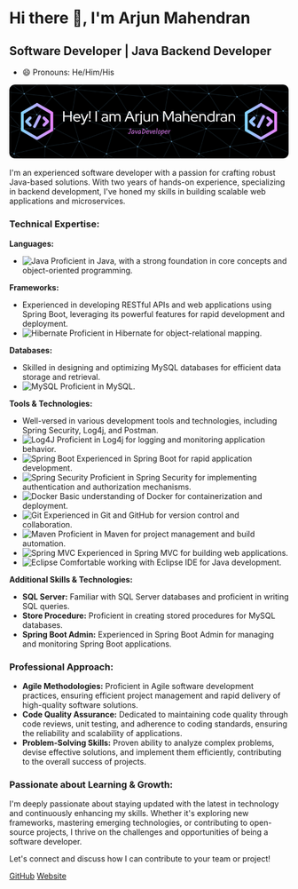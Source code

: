 # Hi there 👋, I'm Arjun Mahendran
## Software Developer | Java Backend Developer
- 😄 Pronouns: He/Him/His 

![GitHub Header Image](https://raw.githubusercontent.com/ar-jun2001/porfolioimage/master/github-header-image.png)

I'm an experienced software developer with a passion for crafting robust Java-based solutions. With two years of hands-on experience, specializing in backend development, I've honed my skills in building scalable web applications and microservices.

### Technical Expertise:

**Languages:** 
- ![Java](https://img.shields.io/badge/Java-007396?style=for-the-badge&logo=java&logoColor=white) Proficient in Java, with a strong foundation in core concepts and object-oriented programming.

**Frameworks:** 
- Experienced in developing RESTful APIs and web applications using Spring Boot, leveraging its powerful features for rapid development and deployment.
- ![Hibernate](https://img.shields.io/badge/Hibernate-59666C?style=for-the-badge&logo=hibernate&logoColor=white) Proficient in Hibernate for object-relational mapping.

**Databases:** 
- Skilled in designing and optimizing MySQL databases for efficient data storage and retrieval.
- ![MySQL](https://img.shields.io/badge/MySQL-4479A1?style=for-the-badge&logo=mysql&logoColor=white) Proficient in MySQL.

**Tools & Technologies:** 
- Well-versed in various development tools and technologies, including Spring Security, Log4j, and Postman.
- ![Log4J](https://img.shields.io/badge/Log4j-2C2255?style=for-the-badge&logo=apache&logoColor=white) Proficient in Log4j for logging and monitoring application behavior.
- ![Spring Boot](https://img.shields.io/badge/Spring_Boot-6DB33F?style=for-the-badge&logo=spring&logoColor=white) Experienced in Spring Boot for rapid application development.
- ![Spring Security](https://img.shields.io/badge/Spring_Security-6DB33F?style=for-the-badge&logo=spring&logoColor=white) Proficient in Spring Security for implementing authentication and authorization mechanisms.
- ![Docker](https://img.shields.io/badge/Docker-2496ED?style=for-the-badge&logo=docker&logoColor=white) Basic understanding of Docker for containerization and deployment.
- ![Git](https://img.shields.io/badge/Git-F05032?style=for-the-badge&logo=git&logoColor=white) Experienced in Git and GitHub for version control and collaboration.
- ![Maven](https://img.shields.io/badge/Maven-C71A36?style=for-the-badge&logo=apache%20maven&logoColor=white) Proficient in Maven for project management and build automation.
- ![Spring MVC](https://img.shields.io/badge/Spring_MVC-6DB33F?style=for-the-badge&logo=spring&logoColor=white) Experienced in Spring MVC for building web applications.
- ![Eclipse](https://img.shields.io/badge/Eclipse-2C2255?style=for-the-badge&logo=eclipse&logoColor=white) Comfortable working with Eclipse IDE for Java development.

**Additional Skills & Technologies:**
- **SQL Server:** Familiar with SQL Server databases and proficient in writing SQL queries.
- **Store Procedure:** Proficient in creating stored procedures for MySQL databases.
- **Spring Boot Admin:** Experienced in Spring Boot Admin for managing and monitoring Spring Boot applications.

### Professional Approach:
- **Agile Methodologies:** Proficient in Agile software development practices, ensuring efficient project management and rapid delivery of high-quality software solutions.
- **Code Quality Assurance:** Dedicated to maintaining code quality through code reviews, unit testing, and adherence to coding standards, ensuring the reliability and scalability of applications.
- **Problem-Solving Skills:** Proven ability to analyze complex problems, devise effective solutions, and implement them efficiently, contributing to the overall success of projects.

### Passionate about Learning & Growth:
I'm deeply passionate about staying updated with the latest in technology and continuously enhancing my skills. Whether it's exploring new frameworks, mastering emerging technologies, or contributing to open-source projects, I thrive on the challenges and opportunities of being a software developer.

Let's connect and discuss how I can contribute to your team or project!

[GitHub](https://github.com/ar-jun2001)  [Website](https://github.com/ar-jun2001)  
